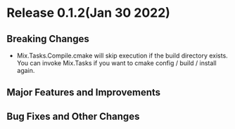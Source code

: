 # Release 0.1.2(Jan 30 2022)

## Breaking Changes

* Mix.Tasks.Compile.cmake will skip execution if the build directory exists.
  You can invoke Mix.Tasks if you want to cmake config / build / install again.

## Major Features and Improvements

## Bug Fixes and Other Changes

